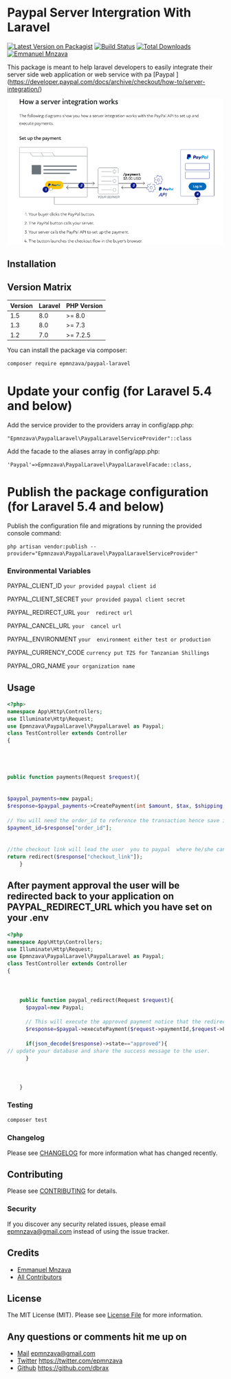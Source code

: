 # Paypal Server  Intergration With Laravel

[![Latest Version on Packagist](https://img.shields.io/packagist/v/epmnzava/paypal-laravel.svg?style=flat-square)](https://packagist.org/packages/epmnzava/pesapal)
[![Build Status](https://img.shields.io/travis/epmnzava/paypal-laravel/master.svg?style=flat-square)](https://travis-ci.org/epmnzava/pesapal)
[![Total Downloads](https://img.shields.io/packagist/dt/epmnzava/paypal-laravel.svg?style=flat-square)](https://packagist.org/packages/epmnzava/pesapal)
[![Emmanuel Mnzava](https://img.shields.io/badge/Author-Emmanuel%20Mnzava-green)](mailto:epmnzava@gmail.com)


This package is meant to help laravel developers to easily integrate their server side web application or web service with pa
[Paypal ] (https://developer.paypal.com/docs/archive/checkout/how-to/server-integration/)

![alt text](https://github.com/dbrax/paypal-laravel/blob/main/src/assets/paypal_server.png)


## Installation

## Version Matrix

Version | Laravel   | PHP Version
------- | --------- | ------------
1.5     | 8.0       | >= 8.0
1.3     | 8.0       | >= 7.3
1.2     | 7.0       | >= 7.2.5

You can install the package via composer:

```bash
composer require epmnzava/paypal-laravel
```

# Update your config (for Laravel 5.4 and below)
Add the service provider to the providers array in config/app.php:

```
"Epmnzava\PaypalLaravel\PaypalLaravelServiceProvider"::class
```

Add the facade to the aliases array in config/app.php:

```
'Paypal'=>Epmnzava\PaypalLaravel\PaypalLaravelFacade::class,
```

# Publish the package configuration (for Laravel 5.4 and below)
Publish the configuration file and migrations by running the provided console command:
```
php artisan vendor:publish --provider="Epmnzava\PaypalLaravel\PaypalLaravelServiceProvider"
```

### Environmental Variables
PAYPAL_CLIENT_ID ` your provided paypal client id  `<br/>

PAYPAL_CLIENT_SECRET ` your provided paypal client secret `<br/>

PAYPAL_REDIRECT_URL    ` your  redirect url `<br/>

PAYPAL_CANCEL_URL    ` your  cancel url `<br/>

PAYPAL_ENVIRONMENT  ` your  environment either test or production  `<br/>

PAYPAL_CURRENCY_CODE ` currency put TZS for Tanzanian Shillings `<br/>

PAYPAL_ORG_NAME `your organization name`<br/>

## Usage

``` php
<?php>
namespace App\Http\Controllers;
use Illuminate\Http\Request;
use Epmnzava\PaypalLaravel\PaypalLaravel as Paypal;
class TestController extends Controller
{
    



public function payments(Request $request){


$paypal_payments=new paypal;      
$response=$paypal_payments->CreatePayment(int $amount, $tax, $shipping, $handling_fee, $description);

// You will need the order_id to reference the transaction hence save it from here.
$payment_id=$response["order_id"]; 


//the checkout link will lead the user  you to paypal  where he/she can approve the payment.
return redirect($response["checkout_link"]);
    }


```
## After payment approval the user will be redirected back to your application on  PAYPAL_REDIRECT_URL which you have set on your .env

``` php
<?php
namespace App\Http\Controllers;
use Illuminate\Http\Request;
use Epmnzava\PaypalLaravel\PaypalLaravel as Paypal;
class TestController extends Controller
{
    


    public function paypal_redirect(Request $request){
      $paypal=new Paypal;

      // This will execute the approved payment notice that the redirected url comes back with PayerID which we reuse it
      $response=$paypal->executePayment($request->paymentId,$request->PayerID);

      if(json_decode($response)->state=="approved"){
// update your database and share the success message to the user.
      }



    }


```

### Testing

``` bash
composer test
```

### Changelog

Please see [CHANGELOG](CHANGELOG.md) for more information what has changed recently.

## Contributing

Please see [CONTRIBUTING](CONTRIBUTING.md) for details.

### Security

If you discover any security related issues, please email epmnzava@gmail.com instead of using the issue tracker.

## Credits

- [Emmanuel Mnzava](https://github.com/epmnzava)
- [All Contributors](../../contributors)

## License

The MIT License (MIT). Please see [License File](LICENSE.md) for more information.

## Any questions or comments hit me up on

- [Mail](https://mailto:epmnzava@gmail.com)  epmnzava@gmail.com
- [Twitter](https://twitter.com/epmnzava) https://twitter.com/epmnzava
- [Github](https://github.com/dbrax) https://github.com/dbrax
